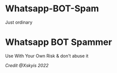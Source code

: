 # Whatsapp-BOT-Spam
Just ordinary <h1> Whatsapp BOT Spammer </h1> 

Use With Your Own Risk &  don't abuse it

*Credit @Xskyis 2022*
